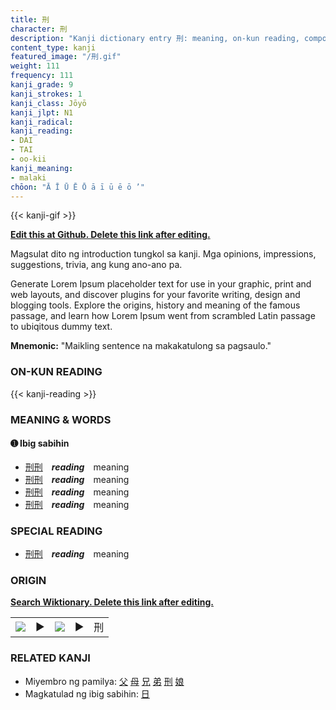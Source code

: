 ```yaml
---
title: 刑
character: 刑
description: "Kanji dictionary entry 刑: meaning, on-kun reading, compounds, origin, related kanji"
content_type: kanji
featured_image: "/刑.gif"
weight: 111
frequency: 111
kanji_grade: 9
kanji_strokes: 1
kanji_class: Jōyō
kanji_jlpt: N1
kanji_radical: 
kanji_reading: 
- DAI
- TAI
- oo-kii
kanji_meaning:
- malaki
chōon: "Ā Ī Ū Ē Ō ā ī ū ē ō ’"
---
```

[//]: # (Don't edit the line below. Kanji animated GIF code is automatically generated.)
{{< kanji-gif >}}

[//]: # (Edit below this line.)

**[Edit this at Github. Delete this link after editing.](https://github.com/tim0g/tim/tree/main/content/kanji/刑/index.md)**

Magsulat dito ng introduction tungkol sa kanji. Mga opinions, impressions, suggestions, trivia, ang kung ano-ano pa.

Generate Lorem Ipsum placeholder text for use in your graphic, print and web layouts, and discover plugins for your favorite writing, design and blogging tools. Explore the origins, history and meaning of the famous passage, and learn how Lorem Ipsum went from scrambled Latin passage to ubiqitous dummy text.
 
**Mnemonic:** "Maikling sentence na makakatulong sa pagsaulo."

### ON-KUN READING

[//]: # (Don't edit the line below. ON-KUN READING code is automatically generated.)
{{< kanji-reading >}}

### MEANING & WORDS

#### ➊ **Ibig sabihin**
  - [刑](../刑)[刑](../刑)　***reading***　meaning
  - [刑](../刑)[刑](../刑)　***reading***　meaning
  - [刑](../刑)[刑](../刑)　***reading***　meaning
  - [刑](../刑)[刑](../刑)　***reading***　meaning

### SPECIAL READING
  - [刑](../刑)[刑](../刑)　***reading***　meaning

### ORIGIN

**[Search Wiktionary. Delete this link after editing.](https://wiktionary.org/wiki/刑)**
<table class="kanji-table"><tr><td>
<img src="60px-刑-bronze.svg.png">
</td><td>▶</td><td>
<img src="60px-刑-oracle.svg.png">
</td><td>▶</td>
<td class="kanji-origin">刑</td>
</tr></table>

### RELATED KANJI
- Miyembro ng pamilya: [父](../父) [母](../母) [兄](../兄) [弟](../弟) [刑](../刑) [娘](../娘)
- Magkatulad ng ibig sabihin: [日](../日)
